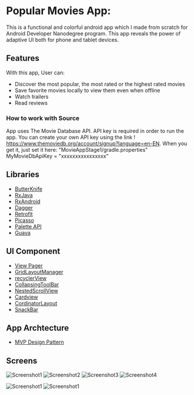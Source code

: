 # Popular Movies App:

This is a functional and colorful android app which I made from scratch for Android Developer Nanodegree program. This app reveals the power of adaptive UI both for phone and tablet devices. 

## Features

With this app, User can:  
* Discover the most popular, the most rated or the highest rated movies
* Save favorite movies locally to view them even when offline
* Watch trailers
* Read reviews


### How to work with Source

App uses The Movie Database API. API key is required in order to run the app. You can create your own API key using the link ! https://www.themoviedb.org/account/signup?language=en-EN. When you get it, just set it here: "MovieAppStage1/gradle.properties"
MyMovieDbApiKey = "xxxxxxxxxxxxxxxx"

## Libraries

* [ButterKnife](https://github.com/JakeWharton/butterknife)
* [RxJava](https://github.com/ReactiveX/RxJava)
* [RxAndroid](https://github.com/ReactiveX/RxAndroid)
* [Dagger](https://github.com/square/dagger)
* [Retrofit](https://github.com/square/retrofit)
* [Picasso](http://square.github.io/picasso/)
* [Palette API](https://developer.android.com/training/material/palette-colors.html)
* [Guava](https://github.com/google/guava)


## UI Component
* [View Pager](https://github.com/codepath/android_guides/wiki/ViewPager-with-FragmentPagerAdapter)
* [GridLayoutManager](https://developer.android.com/reference/android/support/v7/widget/GridLayoutManager.html)
* [recyclerView](https://developer.android.com/reference/android/support/v7/widget/RecyclerView.html)
* [CollapsingToolBar](https://developer.android.com/reference/android/support/design/widget/CollapsingToolbarLayout.html)
* [NestedScrollView](https://developer.android.com/reference/android/support/v4/widget/NestedScrollView.html)
* [Cardview](https://developer.android.com/reference/android/support/v7/widget/CardView.html)
* [CordinatorLayout](https://developer.android.com/reference/android/support/design/widget/CoordinatorLayout.html)
* [SnackBar](https://developer.android.com/reference/android/support/design/widget/Snackbar.html)

## App Archtecture
* [MVP Design Pattern](https://github.com/googlesamples/android-architecture/tree/todo-mvp/)

## Screens

![Screenshot1](https://github.com/manvigupta1987/PopularMovies/blob/master/ScreenShots/Nexus%206P-Screenshot1.png) ![Screenshot2](https://github.com/manvigupta1987/PopularMovies/blob/master/ScreenShots/Nexus%206P-Screenshot2.png) ![Screenshot3](https://github.com/manvigupta1987/PopularMovies/blob/master/ScreenShots/Nexus%206P-Screenshot3.png)
![Screenshot4](https://github.com/manvigupta1987/PopularMovies/blob/master/ScreenShots/Nexus%206P-Screenshot4.png)

![Screenshot1](https://github.com/manvigupta1987/PopularMovies/blob/master/ScreenShots/Selection_076_1.png) ![Screenshot1](https://github.com/manvigupta1987/PopularMovies/blob/master/ScreenShots/Selection_077_1.png)









